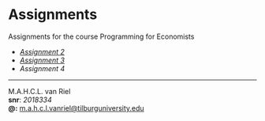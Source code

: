 # Assignments
Assignments for the course Programming for Economists
  * [*Assignment 2*](https://github.com/u220869/Assignments/blob/master/assignment2%20(1).ipynb)
  * [*Assignment 3*](https://github.com/u220869/Assignments/blob/master/assignment3_juist.ipynb)
  * *Assignment 4*

___
M.A.H.C.L. van Riel  
**snr**: *2018334*  
**@:** m.a.h.c.l.vanriel@tilburguniversity.edu
